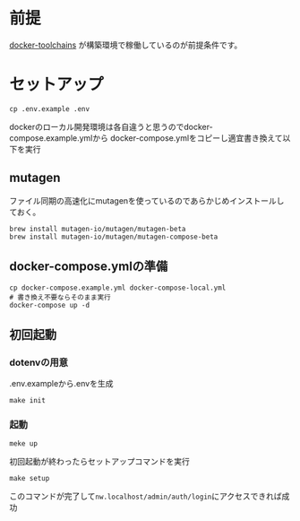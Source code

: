 # 前提
[docker-toolchains](https://github.com/NewWorldOrg/docker-toolchains)
が構築環境で稼働しているのが前提条件です。

# セットアップ

```shell script
cp .env.example .env
```

dockerのローカル開発環境は各自違うと思うのでdocker-compose.example.ymlから
docker-compose.ymlをコピーし適宜書き換えて以下を実行

## mutagen
ファイル同期の高速化にmutagenを使っているのであらかじめインストールしておく。

```shell
brew install mutagen-io/mutagen/mutagen-beta
brew install mutagen-io/mutagen/mutagen-compose-beta
```

## docker-compose.ymlの準備
```shell script
cp docker-compose.example.yml docker-compose-local.yml
# 書き換え不要ならそのまま実行
docker-compose up -d
```

## 初回起動

### dotenvの用意
.env.exampleから.envを生成

```shell
make init
```

### 起動
```shell
meke up
```

初回起動が終わったらセットアップコマンドを実行

```shell
make setup
```

このコマンドが完了して`nw.localhost/admin/auth/login`にアクセスできれば成功




